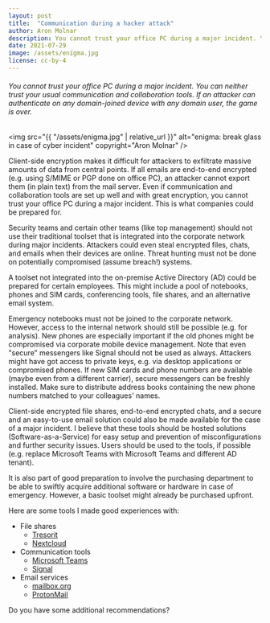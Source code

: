 ```yaml
---
layout: post
title:  "Communication during a hacker attack"
author: Aron Molnar
description: You cannot trust your office PC during a major incident. You can neither trust your usual communication and collaboration tools. If an attacker is able to authenticate on any domain-joined device with any domain user, game is over.
date: 2021-07-29
image: /assets/enigma.jpg
license: cc-by-4
---
```

###### You cannot trust your office PC during a major incident. You can neither trust your usual communication and collaboration tools. If an attacker can authenticate on any domain-joined device with any domain user, the game is over.

<img src="{{ "/assets/enigma.jpg" | relative_url }}" alt="enigma: break glass in case of cyber incident" copyright="Aron Molnar" />

Client-side encryption makes it difficult for attackers to exfiltrate massive amounts of data from central points. If all emails are end-to-end encrypted (e.g. using S/MIME or PGP done on office PC), an attacker cannot export them (in plain text) from the mail server.
Even if communication and collaboration tools are set up well and with great encryption, you cannot trust your office PC during a major incident. This is what companies could be prepared for.

Security teams and certain other teams (like top management) should not use their traditional toolset that is integrated into the corporate network during major incidents. Attackers could even steal encrypted files, chats, and emails when their devices are online. Threat hunting must not be done on potentially compromised (assume breach!) systems.

A toolset not integrated into the on-premise Active Directory (AD) could be prepared for certain employees. This might include a pool of notebooks, phones and SIM cards, conferencing tools, file shares, and an alternative email system.

Emergency notebooks must not be joined to the corporate network. However, access to the internal network should still be possible (e.g. for analysis). New phones are especially important if the old phones might be compromised via corporate mobile device management. Note that even "secure" messengers like Signal should not be used as always. Attackers might have got access to private keys, e.g. via desktop applications or compromised phones. If new SIM cards and phone numbers are available (maybe even from a different carrier), secure messengers can be freshly installed. Make sure to distribute address books containing the new phone numbers matched to your colleagues' names.

Client-side encrypted file shares, end-to-end encrypted chats, and a secure and an easy-to-use email solution could also be made available for the case of a major incident. I believe that these tools should be hosted solutions (Software-as-a-Service) for easy setup and prevention of misconfigurations and further security issues. Users should be used to the tools, if possible (e.g. replace Microsoft Teams with Microsoft Teams and different AD tenant).

It is also part of good preparation to involve the purchasing department to be able to swiftly acquire additional software or hardware in case of emergency. However, a basic toolset might already be purchased upfront.

Here are some tools I made good experiences with:

* File shares
  * [Tresorit](https://tresorit.com/)
  * [Nextcloud](https://nextcloud.com/)
* Communication tools
  * [Microsoft Teams](https://www.microsoft.com/en-ww/microsoft-teams/group-chat-software)
  * [Signal](https://signal.org/)
* Email services
  * [mailbox.org](https://mailbox.org/)
  * [ProtonMail](https://protonmail.com/)
  
Do you have some additional recommendations?